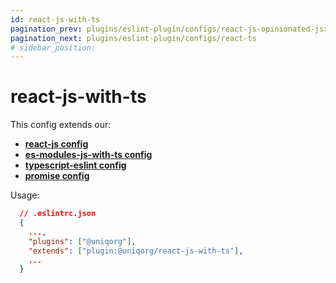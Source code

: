 ```yaml
---
id: react-js-with-ts
pagination_prev: plugins/eslint-plugin/configs/react-js-opinionated-jsx
pagination_next: plugins/eslint-plugin/configs/react-ts
# sidebar_position: 
---
```


# react-js-with-ts

This config extends our:
-  **[react-js config](plugins/eslint-plugin/configs/react-js.md)**
-  **[es-modules-js-with-ts config](plugins/eslint-plugin/configs/esm-js-with-ts.md)**
-  **[typescript-eslint config](plugins/eslint-plugin/configs/ts-eslint.md)**
-  **[promise config](plugins/eslint-plugin/configs/promise.md)**


Usage:

```json
  // .eslintrc.json
  {
    ...,
    "plugins": ["@uniqorg"],
    "extends": ["plugin:@uniqorg/react-js-with-ts"],
    ...
  }
```
